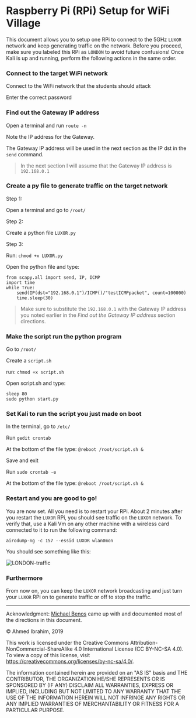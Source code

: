 # Raspberry Pi (RPi) Setup for WiFi Village

This document allows you to setup one RPi to connect to the 5GHz `LUXOR` network and keep generating traffic on the network. Before you proceed, make sure you labeled this RPi as `LONDON` to avoid future confusions! Once Kali is up and running, perform the following actions in the same order.

### Connect to the target WiFi network

Connect to the WiFi network that the students should attack

Enter the correct password

### Find out the Gateway IP address

Open a terminal and run `route -n`

Note the IP address for the Gateway.

The Gateway IP address will be used in the next section as the IP dst in the `send` command.

> In the next section I will assume that the Gateway IP address is `192.168.0.1`

### Create a py file to generate traffic on the target network

Step 1:

Open a terminal and go to ```/root/```

Step 2:

Create a python file ```LUXOR.py```

Step 3:

Run:
```chmod +x LUXOR.py```


Open the python file and type:

```#! /usr/bin/env python
from scapy.all import send, IP, ICMP
import time
while True:
	send(IP(dst="192.168.0.1")/ICMP()/"testICMPpacket", count=100000)
	time.sleep(30)
```

> Make sure to substitute the `192.168.0.1` with the Gateway IP address you noted earlier in the *Find out the Gateway IP address* section directions.

### Make the script run the python program

Go to ```/root/```

Create a ```script.sh```

run:
```chmod +x script.sh```

Open script.sh and type:

```#!/bin/sh
sleep 80
sudo python start.py
```


### Set Kali to run the script you just made on boot

In the terminal, go to ```/etc/```

Run ```gedit crontab```

At the bottom of the file type:
```@reboot /root/script.sh &```

Save and exit

Run ```sudo crontab -e```

At the bottom of the file type:
```@reboot /root/script.sh &```

### Restart and you are good to go!

You are now set. All you need is to restart your RPi. About 2 minutes after you restart the `LUXOR` RPi, you should see traffic on the `LUXOR` network. To verify that, use a Kali Vm on any other machine with a wireless card connected to it to run the following command:

`airodump-ng -c 157 --essid LUXOR wlan0mon`

You should see something like this:

![LONDON-traffic](./images/LUXOR-traffic.png)

### Furthermore

From now on, you can keep the `LUXOR` network broadcasting and just turn your `LUXOR` RPi on to generate traffic or off to stop the traffic.

---

Acknowledgment: [Michael Benos](mtb9ps@virginia.edu) came up with and documented most of the directions in this document.

&copy; Ahmed Ibrahim, 2019

This work is licensed under the Creative Commons Attribution-NonCommercial-ShareAlike 4.0 International License (CC BY-NC-SA 4.0). To view a copy of this license, visit https://creativecommons.org/licenses/by-nc-sa/4.0/.

The information contained herein are provided on an "AS IS" basis and THE CONTRIBUTOR, THE ORGANIZATION HE/SHE REPRESENTS OR IS SPONSORED BY (IF ANY) DISCLAIM ALL WARRANTIES, EXPRESS OR IMPLIED, INCLUDING BUT NOT LIMITED TO ANY WARRANTY THAT THE USE OF THE INFORMATION HEREIN WILL NOT INFRINGE ANY RIGHTS OR ANY IMPLIED WARRANTIES OF MERCHANTABILITY OR FITNESS FOR A PARTICULAR PURPOSE.
